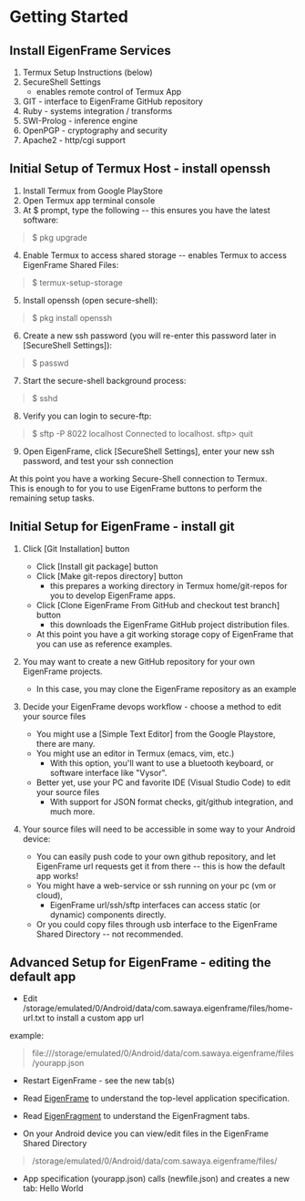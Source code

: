 # Getting Started


## Install EigenFrame Services

1. Termux Setup Instructions (below)
2. SecureShell Settings
   - enables remote control of Termux App
3. GIT - interface to EigenFrame GitHub repository
4. Ruby - systems integration / transforms
5. SWI-Prolog - inference engine
6. OpenPGP - cryptography and security
7. Apache2 - http/cgi support


## Initial Setup of Termux Host - install openssh

1. Install Termux from Google PlayStore
2. Open Termux app terminal console
3. At $ prompt, type the following -- this ensures you have the latest software:
>  $ pkg upgrade
4. Enable Termux to access shared storage -- enables Termux to access EigenFrame Shared Files:
>  $ termux-setup-storage
5. Install openssh (open secure-shell):
>  $ pkg install openssh
6. Create a new ssh password (you will re-enter this password later in [SecureShell Settings]):
>  $ passwd
7. Start the secure-shell background process:
>  $ sshd
8. Verify you can login to secure-ftp:
>  $ sftp -P 8022 localhost
>    Connected to localhost.
>    sftp> quit
9. Open EigenFrame, click [SecureShell Settings], enter your new ssh password, and test your ssh connection

At this point you have a working Secure-Shell connection to Termux.  
This is enough to for you to use EigenFrame buttons to perform the remaining setup tasks.


## Initial Setup for EigenFrame - install git

1. Click [Git Installation] button
    * Click [Install git package] button
    * Click [Make git-repos directory] button 
        - this prepares a working directory in Termux home/git-repos for you to develop EigenFrame apps.
    * Click [Clone EigenFrame From GitHub and checkout test branch] button 
        - this downloads the EigenFrame GitHub project distribution files. 
    * At this point you have a git working storage copy of EigenFrame that you can use as reference examples.  

2. You may want to create a new GitHub repository for your own EigenFrame projects. 
    * In this case, you may clone the EigenFrame repository as an example

3. Decide your EigenFrame devops workflow - choose a method to edit your source files
    * You might use a [Simple Text Editor] from the Google Playstore, there are many.
    * You might use an editor in Termux (emacs, vim, etc.)
        - With this option, you'll want to use a bluetooth keyboard, or software interface like "Vysor".
    * Better yet, use your PC and favorite IDE (Visual Studio Code) to edit your source files 
        - With support for JSON format checks, git/github integration, and much more. 

4. Your source files will need to be accessible in some way to your Android device:
    * You can easily push code to your own github repository, and let EigenFrame url requests get it from there -- this is how the default app works!
    * You might have a web-service or ssh running on your pc (vm or cloud), 
        - EigenFrame url/ssh/sftp interfaces can access static (or dynamic) components directly.
    * Or you could copy files through usb interface to the EigenFrame Shared Directory -- not recommended.


## Advanced Setup for EigenFrame - editing the default app

* Edit /storage/emulated/0/Android/data/com.sawaya.eigenframe/files/home-url.txt to install a custom app url

example:
> file:///storage/emulated/0/Android/data/com.sawaya.eigenframe/files/yourapp.json

* Restart EigenFrame - see the new tab(s)

* Read [EigenFrame](EigenFrame.md) to understand the top-level application specification. 

* Read [EigenFragment](EigenFragment.md) to understand the EigenFragment tabs.

* On your Android device you can view/edit files in the EigenFrame Shared Directory
> /storage/emulated/0/Android/data/com.sawaya.eigenframe/files/

* App specification (yourapp.json) calls (newfile.json) and creates a new tab: Hello World
    

